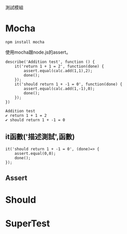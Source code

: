 測試模組

# Mocha
```
npm install mocha
```
使用mocha跟node.js的assert。
```
describe('Addition test', function () {
    it('return 1 + 1 = 2', function(done) {
        assert.equal(calc.add(1,1),2);
        done();
    });
    it('should return 1 + -1 = 0', function(done) {
        assert.equal(calc.add(1,-1),0);
        done();
    });
})

Addition test
✔ return 1 + 1 = 2
✔ should return 1 + -1 = 0
```
## it函數('描述測試',函數)
```
it('should return 1 + -1 = 0', (done)=> {
    assert.equal(0,0);
    done();
});
```

## Assert


# Should

# SuperTest
